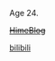 Age 24.

~~[HimeBlog](https://princessdreamland.design)~~

[bilibili](https://space.bilibili.com/2256304/dynamic)




